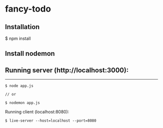 # fancy-todo
## Installation
$ npm install

## Install nodemon
## Running server (http://localhost:3000):
---
```
$ node app.js

// or 

$ nodemon app.js
```

Running client (localhost:8080): <br/>
```
$ live-server --host=localhost --port=8080
```